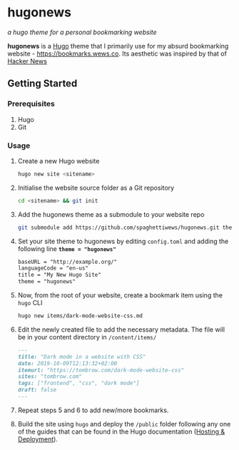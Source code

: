 # hugonews 
*a hugo theme for a personal bookmarking website*

**hugonews** is a [Hugo](https://gohugo.io) theme that I primarily use for my absurd bookmarking website - https://bookmarks.wews.co. Its aesthetic was inspired by that of [Hacker News](https://news.ycombinator.com)

## Getting Started

### Prerequisites
1. Hugo
1. Git

### Usage

1. Create a new Hugo website 
    ```bash
    hugo new site <sitename>
    ```

2. Initialise the website source folder as a Git repository
    ```bash
    cd <sitename> && git init
    ```

3. Add the hugonews theme as a submodule to your website repo
    ```bash
    git submodule add https://github.com/spaghettiwews/hugonews.git themes/hugonews
    ```

4. Set your site theme to hugonews by editing `config.toml` and adding the following line **`theme = "hugonews"`**
    ```markdown
    baseURL = "http://example.org/"
    languageCode = "en-us"
    title = "My New Hugo Site"
    theme = "hugonews"
    ```

5. Now, from the root of your website, create a bookmark item using the `hugo` CLI
    ```bash
    hugo new items/dark-mode-website-css.md
    ```

6. Edit the newly created file to add the necessary metadata. The file will be in your content directory in `/content/items/`
    ```markdown
    ---
    title: "Dark mode in a website with CSS"
    date: 2019-10-09T12:13:32+02:00
    itemurl: "https://tombrow.com/dark-mode-website-css"
    sites: "tombrow.com"
    tags: ["frontend", "css", "dark mode"]
    draft: false
    ---
    ```
7. Repeat steps 5 and 6 to add new/more bookmarks.
8. Build the site using `hugo` and deploy the `/public` folder following any one of the guides that can be found in the Hugo documentation ([Hosting & Deployment](https://gohugo.io/hosting-and-deployment/)).


